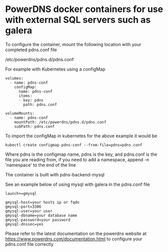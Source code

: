 # PowerDNS docker containers for use with external SQL servers such as galera #

To configure the container, mount the following location with your completed pdns.conf file

/etc/powerdns/pdns.d/pdns.conf

For example with Kubernetes using a configMap

<pre><code>volumes:
  - name: pdns-conf
    configMap:
      name: pdns-conf
      items:
      - key: pdns
        path: pdns.conf</code></pre>

<pre><code>volumeMounts:
  - name: pdns-conf
    mountPath: /etc/powerdns/pdns.d/pdns.conf
    subPath: pdns.conf</code></pre>

To import the configMap in kubernetes for the above example it would be 

<pre><code>kubectl create configmap pdns-conf --from-file=pdns=pdns.conf</code></pre>

Where pdns is the configmap name, pdns is the key, and pdns.conf is the file you are reading from, if you need to add a namespace, append -n 'namespace' to the end of the line

The container is built with pdns-backend-mysql

See an example below of using mysql with galera in the pdns.conf file

<pre><code>launch+=gmysql

gmysql-host=your hosts ip or fqdn
gmysql-port=3306
gmysql-user=your user
gmysql-dbname=your database name
gmysql-password=your password
gmysql-dnssec=yes</code></pre>

Please refer to the latest documentation on the powerdns website at https://www.powerdns.com/documentation.html to configure your pdns.conf file correctly